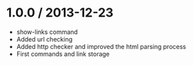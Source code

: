 
1.0.0 / 2013-12-23
==================

 * show-links command
 * Added url checking
 * Added http checker and improved the html parsing process
 * First commands and link storage